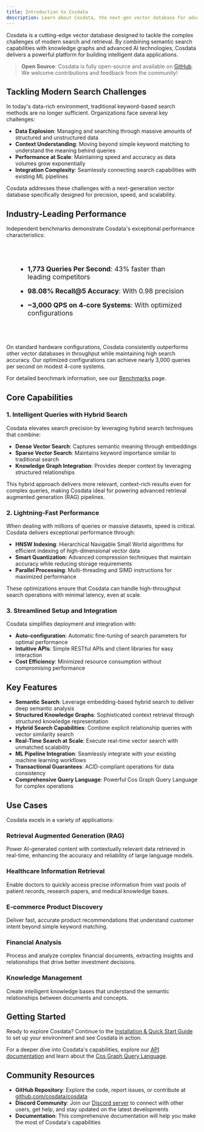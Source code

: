 ```yaml
---
title: Introduction to Cosdata
description: Learn about Cosdata, the next-gen vector database for advanced search and retrieval augmented generation
---
```


Cosdata is a cutting-edge vector database designed to tackle the complex challenges of modern search and retrieval. By combining semantic search capabilities with knowledge graphs and advanced AI technologies, Cosdata delivers a powerful platform for building intelligent data applications.

> **Open Source**: Cosdata is fully open-source and available on <a href="https://github.com/cosdata/cosdata" target="_blank" rel="noopener noreferrer">GitHub</a>. We welcome contributions and feedback from the community!

## Tackling Modern Search Challenges

In today's data-rich environment, traditional keyword-based search methods are no longer sufficient. Organizations face several key challenges:

- **Data Explosion**: Managing and searching through massive amounts of structured and unstructured data
- **Context Understanding**: Moving beyond simple keyword matching to understand the meaning behind queries
- **Performance at Scale**: Maintaining speed and accuracy as data volumes grow exponentially
- **Integration Complexity**: Seamlessly connecting search capabilities with existing ML pipelines

Cosdata addresses these challenges with a next-generation vector database specifically designed for precision, speed, and scalability.

## Industry-Leading Performance

Independent benchmarks demonstrate Cosdata's exceptional performance characteristics:

<div class="performance-highlights">

- **1,773 Queries Per Second**: 43% faster than leading competitors
- **98.08% Recall@5 Accuracy**: With 0.98 precision
- **~3,000 QPS on 4-core Systems**: With optimized configurations

</div>

On standard hardware configurations, Cosdata consistently outperforms other vector databases in throughput while maintaining high search accuracy. Our optimized configurations can achieve nearly 3,000 queries per second on modest 4-core systems.

For detailed benchmark information, see our [Benchmarks](/features/benchmarks/) page.

## Core Capabilities

### 1. Intelligent Queries with Hybrid Search

Cosdata elevates search precision by leveraging hybrid search techniques that combine:

- **Dense Vector Search**: Captures semantic meaning through embeddings
- **Sparse Vector Search**: Maintains keyword importance similar to traditional search
- **Knowledge Graph Integration**: Provides deeper context by leveraging structured relationships

This hybrid approach delivers more relevant, context-rich results even for complex queries, making Cosdata ideal for powering advanced retrieval augmented generation (RAG) pipelines.

### 2. Lightning-Fast Performance

When dealing with millions of queries or massive datasets, speed is critical. Cosdata delivers exceptional performance through:

- **HNSW Indexing**: Hierarchical Navigable Small World algorithms for efficient indexing of high-dimensional vector data
- **Smart Quantization**: Advanced compression techniques that maintain accuracy while reducing storage requirements
- **Parallel Processing**: Multi-threading and SIMD instructions for maximized performance

These optimizations ensure that Cosdata can handle high-throughput search operations with minimal latency, even at scale.

### 3. Streamlined Setup and Integration

Cosdata simplifies deployment and integration with:

- **Auto-configuration**: Automatic fine-tuning of search parameters for optimal performance
- **Intuitive APIs**: Simple RESTful APIs and client libraries for easy interaction
- **Cost Efficiency**: Minimized resource consumption without compromising performance

## Key Features

- **Semantic Search**: Leverage embedding-based hybrid search to deliver deep semantic analysis
- **Structured Knowledge Graphs**: Sophisticated context retrieval through structured knowledge representation
- **Hybrid Search Capabilities**: Combine explicit relationship queries with vector similarity search
- **Real-Time Search at Scale**: Execute real-time vector search with unmatched scalability
- **ML Pipeline Integration**: Seamlessly integrate with your existing machine learning workflows
- **Transactional Guarantees**: ACID-compliant operations for data consistency
- **Comprehensive Query Language**: Powerful Cos Graph Query Language for complex operations

## Use Cases

Cosdata excels in a variety of applications:

### Retrieval Augmented Generation (RAG)

Power AI-generated content with contextually relevant data retrieved in real-time, enhancing the accuracy and reliability of large language models.

### Healthcare Information Retrieval

Enable doctors to quickly access precise information from vast pools of patient records, research papers, and medical knowledge bases.

### E-commerce Product Discovery

Deliver fast, accurate product recommendations that understand customer intent beyond simple keyword matching.

### Financial Analysis

Process and analyze complex financial documents, extracting insights and relationships that drive better investment decisions.

### Knowledge Management

Create intelligent knowledge bases that understand the semantic relationships between documents and concepts.

## Getting Started

Ready to explore Cosdata? Continue to the [Installation & Quick Start Guide](/getting-started/installation-and-quickstart/) to set up your environment and see Cosdata in action.

For a deeper dive into Cosdata's capabilities, explore our [API documentation](/api/overview/) and learn about the [Cos Graph Query Language](/api/cosquery/).

## Community Resources

- **GitHub Repository**: Explore the code, report issues, or contribute at <a href="https://github.com/cosdata/cosdata" target="_blank" rel="noopener noreferrer">github.com/cosdata/cosdata</a>
- **Discord Community**: Join our <a href="https://discord.gg/XMdtTBrtKT" target="_blank" rel="noopener noreferrer">Discord server</a> to connect with other users, get help, and stay updated on the latest developments
- **Documentation**: This comprehensive documentation will help you make the most of Cosdata's capabilities

<style>
.performance-highlights {
  background: var(--sl-color-gray-6);
  border-radius: 8px;
  padding: 1.5rem 2rem;
  margin: 2rem 0;
}

.performance-highlights li {
  margin-bottom: 1rem;
  font-size: 1.1rem;
}

.performance-highlights li:last-child {
  margin-bottom: 0;
}

.performance-highlights strong {
  color: var(--sl-color-accent);
}
</style> 